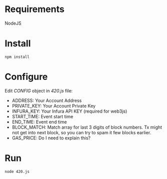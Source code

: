 # Requirements  
NodeJS  
  
# Install  
```npm install```  
  
# Configure  
Edit *CONFIG* object in *420.js* file:  
- ADDRESS: Your Account Address  
- PRIVATE_KEY: Your Account Private Key  
- INFURA_KEY: Your Infura API KEY (required for web3js)  
- START_TIME: Event start time  
- END_TIME: Event end time  
- BLOCK_MATCH: Match array for last 3 digits of block numbers. Tx might not get into next block, so you can try to spam it few blocks earlier.  
- GAS_PRICE: Do I need to explain this?  

# Run  
```node 420.js```  